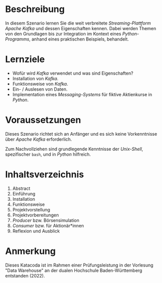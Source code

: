 # Beschreibung

In diesem Szenario lernen Sie die weit verbreitete _Streaming-Plattform Apache_ _Kafka_ und dessen Eigenschaften kennen. Dabei werden Themen von den Grundlagen bis zur Integration im Kontext eines _Python-Programms_, anhand eines praktischen Beispiels, behandelt.

# Lernziele

-   Wofür wird _Kafka_ verwendet und was sind Eigenschaften?
-   Installation von _Kafka_.
-   Funktionsweise von _Kafka_.
-   Ein- / Auslesen von Daten.
-   Implementation eines _Messaging-Systems_ für fiktive Aktienkurse in _Python_.

# Voraussetzungen

Dieses Szenario richtet sich an Anfänger und es sich keine Vorkenntnisse über _Apache Kafka_ erforderlich.

Zum Nachvollziehen sind grundlegende Kenntnisse der _Unix-Shell_, spezifischer `bash`, und in _Python_ hilfreich.

# Inhaltsverzeichnis

1. Abstract
2. Einführung
3. Installation
4. Funktionsweise
5. Projektvorstellung
6. Projektvorbereitungen
7. _Producer_ bzw. Börsensimulation
8. _Consumer_ bzw. für Aktionär*innen
9. Reflexion und Ausblick

# Anmerkung

Dieses Katacoda ist im Rahmen einer Prüfungsleistung in der Vorlesung "Data Warehouse" an der dualen Hochschule Baden-Württemberg entstanden (2022).
